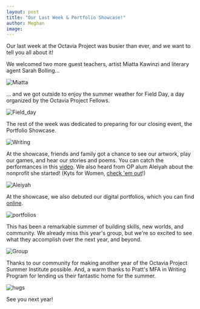 ```yaml
---
layout: post
title: "Our Last Week & Portfolio Showcase!"
author: Meghan
image: 
---
```

Our last week at the Octavia Project was busier than ever, and we want to tell you all about it!

<!--more-->

We welcomed two more guest teachers, artist Miatta Kawinzi and literary agent Sarah Bolling...

![Miatta](octaviaproject.github.io/assets/img/photos/Miatta.jpg)

... and we got outside to enjoy the summer weather for Field Day, a day organized by the Octavia Project Fellows.

![Field_day](octaviaproject.github.io/assets/img/photos/Field_day.jpg)

The rest of the week was dedicated to preparing for our closing event, the Portfolio Showcase.

![Writing](octaviaproject.github.io/assets/img/photos/Writing.jpg)

At the showcase, friends and family got a chance to see our artwork, play our games, and hear our stories and poems. 
You can catch the performances in this [video](https://www.facebook.com/octaviaprojectnyc/videos/1656641381128670/). 
We also heard from OP alum Aleiyah about the nonprofit she started! (Kyts for Women, 
[check 'em out](https://www.instagram.com/kytsforwomen/)!)

![Aleiyah](octaviaproject.github.io/assets/img/photos/Aleiyah.jpg)

At the showcase, we also debuted our digital portfolios, which you can find [online](http://portfolios.octaviaproject.org/).

![portfolios](octaviaproject.github.io/assets/img/photos/portfolios.png)

This has been a remarkable summer of building skills, new worlds, and community. We already miss this year's group, 
but we're so excited to see what they accomplish over the next year, and beyond.

![Group](octaviaproject.github.io/assets/img/photos/Group.jpg)

Thanks to our community for making another year of the Octavia Project Summer Institute possible. And, a warm thanks to 
Pratt's MFA in Writing Program for lending us their fantastic home for the summer.

![hugs](octaviaproject.github.io/assets/img/photos/hugs.jpg)

See you next year!
